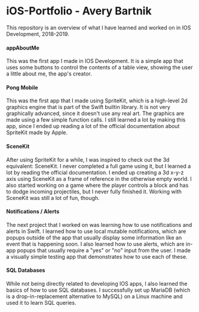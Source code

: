 # iOS-Portfolio - Avery Bartnik
This repository is an overview of what I have learned and worked on in IOS Development, 2018-2019.  
#### appAboutMe
This was the first app I made in IOS Development. It is a simple app that uses some buttons to control the contents of a table view, showing the user a little about me, the app's creator.
#### Pong Mobile
This was the first app that I made using SpriteKit, which is a high-level 2d graphics engine that is part of the Swift builtin library. It is not very graphically advanced, since it doesn't use any real art. The graphics are made using a few simple function calls. I still learned a lot by making this app, since I ended up reading a lot of the official documentation about SpriteKit made by Apple.
#### SceneKit
After using SpriteKit for a while, I was inspired to check out the 3d equivalent: SceneKit. I never completed a full game using it, but I learned a lot by reading the official documentation. I ended up creating a 3d x-y-z axis using SceneKit as a frame of reference in the otherwise empty world. I also started working on a game where the player controls a block and has to dodge incoming projectiles, but I never fully finished it. Working with SceneKit was still a lot of fun, though.
#### Notifications / Alerts
The next project that I worked on was learning how to use notifications and alerts in Swift. I learned how to use local mutable notifications, which are popups outside of the app that usually display some information like an event that is happening soon. I also learned how to use alerts, which are in-app popups that usually require a "yes" or "no" input from the user. I made a visually simple testing app that demonstrates how to use each of these. 
#### SQL Databases
While not being directly related to developing IOS apps, I also learned the basics of how to use SQL databases. I successfully set up MariaDB (which is a drop-in-replacement alternative to MySQL) on a Linux machine and used it to learn SQL queries.

